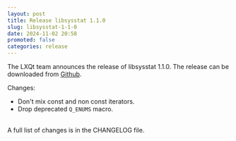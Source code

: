 ```yaml
---
layout: post
title: Release libsysstat 1.1.0
slug: libsysstat-1-1-0
date: 2024-11-02 20:58
promoted: false
categories: release
---
```

The LXQt team announces the release of libsysstat 1.1.0.
The release can be downloaded from [Github](https://github.com/lxqt/libsysstat/releases).

Changes:

 * Don't mix const and non const iterators.
 * Drop deprecated `Q_ENUMS` macro.


<br/>
A full list of changes is in the CHANGELOG file.
<br/>

